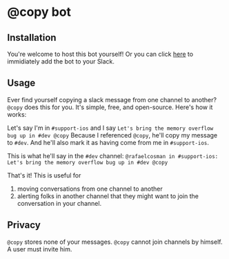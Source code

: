 # @copy bot

## Installation 
You're welcome to host this bot yourself! Or you can click [here](http://slack-bot-copy.herokuapp.com/login) to immidiately add the bot to your Slack.

## Usage

Ever find yourself copying a slack message from one channel to another? `@copy` does this for you. It's simple, free, and open-source. Here's how it works:

Let's say I'm in `#support-ios` and I say
```Let's bring the memory overflow bug up in #dev @copy```
Because I referenced `@copy`, he'll copy my message to `#dev`. And he'll also mark it as having come from me in `#support-ios`.

This is what he'll say in the `#dev` channel:
```@rafaelcosman in #support-ios: Let's bring the memory overflow bug up in #dev @copy```

That's it! This is useful for

1. moving conversations from one channel to another
2. alerting folks in another channel that they might want to join the conversation in your channel.

## Privacy

`@copy` stores none of your messages.
`@copy` cannot join channels by himself. A user must invite him.
